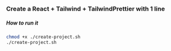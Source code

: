 ### Create a React + Tailwind + TailwindPrettier with 1 line

##### How to run it
```sh
chmod +x ./create-project.sh
./create-project.sh
```
